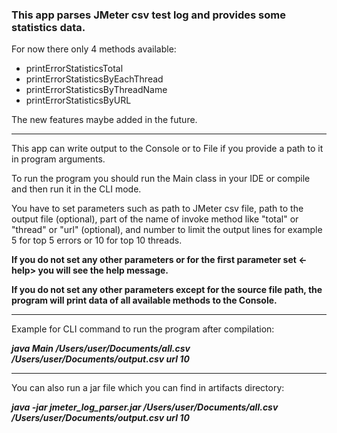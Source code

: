 ### This app parses JMeter csv test log and provides some statistics data.

For now there only 4 methods available:
- printErrorStatisticsTotal
- printErrorStatisticsByEachThread
- printErrorStatisticsByThreadName
- printErrorStatisticsByURL

The new features maybe added in the future.

----
This app can write output to the Console or to File if you provide a path to it in program arguments.

To run the program you should run the Main class in your IDE or compile and then run it in the CLI mode. 

You have to set parameters such as path to JMeter csv file, path to the output file (optional), part of the name of invoke method like "total" or "thread" or "url" (optional), and number to limit the output lines for example 5 for top 5 errors or 10 for top 10 threads.


**If you do not set any other parameters or for the first parameter set <-help> you will see the help message.** 

**If you do not set any other parameters except for the source file path, the program will print data of all available methods to the Console.**

---
Example for CLI command to run the program after compilation:  

***java Main /Users/user/Documents/all.csv /Users/user/Documents/output.csv url 10***

---
You can also run a jar file which you can find in artifacts directory:

***java -jar jmeter_log_parser.jar /Users/user/Documents/all.csv /Users/user/Documents/output.csv url 10***